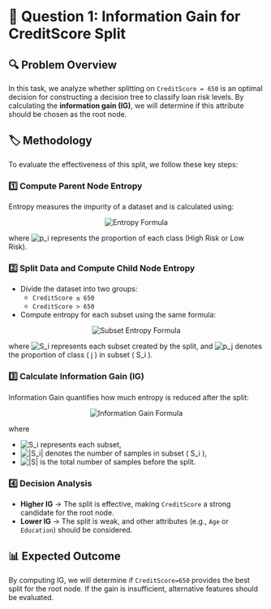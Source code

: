 # 📌 Question 1: Information Gain for CreditScore Split

## 🔍 Problem Overview
In this task, we analyze whether splitting on `CreditScore = 650` is an optimal decision for constructing a decision tree to classify loan risk levels. By calculating the **information gain (IG)**, we will determine if this attribute should be chosen as the root node.

## 🏷️ Methodology
To evaluate the effectiveness of this split, we follow these key steps:

### 1️⃣ Compute Parent Node Entropy
Entropy measures the impurity of a dataset and is calculated using:

<div align="center">
    <img src="https://latex.codecogs.com/png.image?\dpi{110}H(S)=-\sum_{i=1}^{c}p_i\log_2(p_i)" alt="Entropy Formula">
</div>

where ![p_i](https://latex.codecogs.com/png.image?\dpi{110}p_i) represents the proportion of each class (High Risk or Low Risk).

### 2️⃣ Split Data and Compute Child Node Entropy
- Divide the dataset into two groups:  
  - `CreditScore ≤ 650`
  - `CreditScore > 650`
- Compute entropy for each subset using the same formula:

<div align="center">
    <img src="https://latex.codecogs.com/png.image?\dpi{110}H(S_i)=-\sum_{j=1}^{c}p_j\log_2(p_j)" alt="Subset Entropy Formula">
</div>

where ![S_i](https://latex.codecogs.com/png.image?\dpi{110}S_i) represents each subset created by the split, and ![p_j](https://latex.codecogs.com/png.image?\dpi{110}p_j) denotes the proportion of class \( j \) in subset \( S_i \).

### 3️⃣ Calculate Information Gain (IG)
Information Gain quantifies how much entropy is reduced after the split:

<div align="center">
    <img src="https://latex.codecogs.com/png.image?\dpi{110}IG=H(S)-\sum_{i=1}^{k}\frac{|S_i|}{|S|}H(S_i)" alt="Information Gain Formula">
</div>

where  
- ![S_i](https://latex.codecogs.com/png.image?\dpi{110}S_i) represents each subset,  
- ![|S_i|](https://latex.codecogs.com/png.image?\dpi{110}|S_i|) denotes the number of samples in subset \( S_i \),  
- ![|S|](https://latex.codecogs.com/png.image?\dpi{110}|S|) is the total number of samples before the split.

### 4️⃣ Decision Analysis
- **Higher IG** → The split is effective, making `CreditScore` a strong candidate for the root node.
- **Lower IG** → The split is weak, and other attributes (e.g., `Age` or `Education`) should be considered.

## 📊 Expected Outcome
By computing IG, we will determine if `CreditScore=650` provides the best split for the root node. If the gain is insufficient, alternative features should be evaluated.
